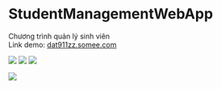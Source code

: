 # StudentManagementWebApp
Chương trình quản lý sinh viên <br>
Link demo: <a href="dat911zz.somee.com/">dat911zz.somee.com</a>

<span> <img src="https://img.shields.io/website?down_color=red&down_message=offline&label=Status&up_color=light-green&up_message=online&url=http%3A%2F%2Fdat911zz.somee.com%2F"/> </span>
<span> <img src="https://img.shields.io/github/commit-activity/m/dat911zz/StudentManagementWebApp"/> </span>
<span> <img src="https://img.shields.io/github/languages/count/dat911zz/StudentManagementWebApp"/> </span>

![](https://komarev.com/ghpvc/?username=dat911zz)
